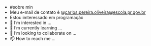 - #sobre min
- Meu e-mail de contato é @carlos.pereira.oliveira@escola.pr.gov.br
- Estou imteressado em programação
- 👀 I’m interested in ...
- 🌱 I’m currently learning ...
- 💞️ I’m looking to collaborate on ...
- 📫 How to reach me ...

<!---
PaiDoThiago/PaiDoThiago is a ✨ special ✨ repository because its `README.md` (this file) appears on your GitHub profile.
You can click the Preview link to take a look at your changes.
--->
